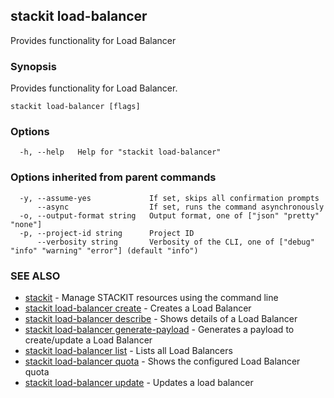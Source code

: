 ## stackit load-balancer

Provides functionality for Load Balancer

### Synopsis

Provides functionality for Load Balancer.

```
stackit load-balancer [flags]
```

### Options

```
  -h, --help   Help for "stackit load-balancer"
```

### Options inherited from parent commands

```
  -y, --assume-yes             If set, skips all confirmation prompts
      --async                  If set, runs the command asynchronously
  -o, --output-format string   Output format, one of ["json" "pretty" "none"]
  -p, --project-id string      Project ID
      --verbosity string       Verbosity of the CLI, one of ["debug" "info" "warning" "error"] (default "info")
```

### SEE ALSO

* [stackit](./stackit.md)	 - Manage STACKIT resources using the command line
* [stackit load-balancer create](./stackit_load-balancer_create.md)	 - Creates a Load Balancer
* [stackit load-balancer describe](./stackit_load-balancer_describe.md)	 - Shows details of a Load Balancer
* [stackit load-balancer generate-payload](./stackit_load-balancer_generate-payload.md)	 - Generates a payload to create/update a Load Balancer
* [stackit load-balancer list](./stackit_load-balancer_list.md)	 - Lists all Load Balancers
* [stackit load-balancer quota](./stackit_load-balancer_quota.md)	 - Shows the configured Load Balancer quota
* [stackit load-balancer update](./stackit_load-balancer_update.md)	 - Updates a load balancer

